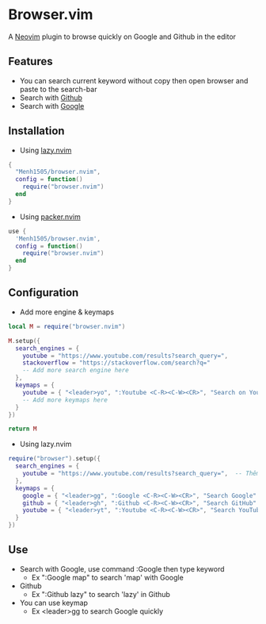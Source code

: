 # Browser.vim

A [Neovim](https://neovim.io/) plugin to browse quickly on Google and Github in the editor

## Features

- You can search current keyword without copy then open browser and paste to the search-bar
- Search with [Github](https://github.com/)
- Search with [Google](google.com)

## Installation

- Using [lazy.nvim](https://github.com/folke/lazy.nvim)

```lua
{
  "Menh1505/browser.nvim",
  config = function()
    require("browser.nvim")
  end
}
```

- Using [packer.nvim](https://github.com/wbthomason/packer.nvim)

```lua
use {
  'Menh1505/browser.nvim',
  config = function()
    require("browser.nvim")
  end
}
```

## Configuration

- Add more engine & keymaps

```lua
local M = require("browser.nvim")

M.setup({
  search_engines = {
    youtube = "https://www.youtube.com/results?search_query=",
    stackoverflow = "https://stackoverflow.com/search?q="
    -- Add more search engine here
  },
  keymaps = {
    youtube = { "<leader>yo", ":Youtube <C-R><C-W><CR>", "Search on YouTube" },
    -- Add more keymaps here
  }
})

return M
```

- Using lazy.nvim

```lua
require("browser").setup({
  search_engines = {
    youtube = "https://www.youtube.com/results?search_query=",  -- Thêm YouTube
  },
  keymaps = {
    google = { "<leader>gg", ":Google <C-R><C-W><CR>", "Search Google" },
    github = { "<leader>gh", ":Github <C-R><C-W><CR>", "Search GitHub" },
    youtube = { "<leader>yt", ":Youtube <C-R><C-W><CR>", "Search YouTube" },
  }
})
```

## Use

- Search with Google, use command :Google then type keyword
  - Ex ":Google map" to search 'map' with Google
- Github
  - Ex ":Github lazy" to search 'lazy' in Github
- You can use keymap
  - Ex &lt;leader&gt;gg to search Google quickly
